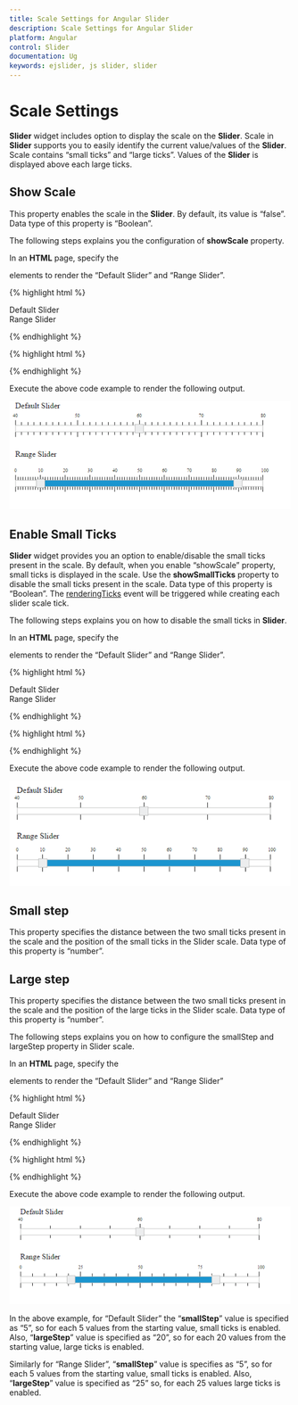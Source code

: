 ```yaml
---
title: Scale Settings for Angular Slider
description: Scale Settings for Angular Slider
platform: Angular
control: Slider
documentation: Ug
keywords: ejslider, js slider, slider
---
```


# Scale Settings

**Slider** widget includes option to display the scale on the **Slider**. Scale in **Slider** supports you to easily identify the current value/values of the **Slider**. Scale contains “small ticks” and “large ticks”. Values of the **Slider** is displayed above each large ticks.

## Show Scale

This property enables the scale in the **Slider**. By default, its value is “false”. Data type of this property is “Boolean”.

The following steps explains you the configuration of **showScale** property.

In an **HTML** page, specify the **<div>** elements to render the “Default Slider” and “Range Slider”.

{% highlight html %}

<div>Default Slider</div>
<ej-slider id='defaultSlider' [type]='default' [value]='value' [max]='maxValue' 
[min]='minValue' [ticks]='ticks'></ej-slider>

<div>Range Slider</div>
<ej-slider id='rangeSlider' [type]='range' [value]='value' [ticks]='ticks'></ej-slider>

{% endhighlight %}

{% highlight html %}

 <script>

import { Component } from '@angular/core';
import { SliderModule } from '@syncfusion/ej2-ng-inputs';

@Component({
    selector: 'control-content',
    templateUrl: 'app/components/slider/slider.component.html'',
})
export class DefaultSliderComponent {
    public value: number = '60';
    public range: string ='range';
    public maxValue : string ='80';
    public minValue : string ='40';
    public ticks: Object = {
        placement: 'both',
        largeStep: 15,
        smallStep: 5,
    };
}
</script>

{% endhighlight %}

Execute the above code example to render the following output.

![](Scale-Settings_images/Scale-Settings_img1.png) 

## Enable Small Ticks

**Slider** widget provides you an option to enable/disable the small ticks present in the scale. By default, when you enable “showScale” property, small ticks is displayed in the scale. Use the **showSmallTicks** property to disable the small ticks present in the scale. Data type of this property is “Boolean”. The [renderingTicks](https://help.syncfusion.com/api/angular/ejslider#events:renderingticks) event will be triggered while creating each slider scale tick.

The following steps explains you on how to disable the small ticks in **Slider**.

In an **HTML** page, specify the **<div>** elements to render the “Default Slider” and “Range Slider”.

{% highlight html %}


<div>Default Slider</div>
<ej-slider id='defaultSlider' [type]='default' [value]='value' [max]='maxValue' 
[min]='minValue' [ticks]='ticks'></ej-slider>

<div>Range Slider</div>
<ej-slider id='rangeSlider' [type]='range' [value]='value' [ticks]='ticks'></ej-slider>

{% endhighlight %}

{% highlight html %}

 <script>

import { Component } from '@angular/core';
import { SliderModule } from '@syncfusion/ej2-ng-inputs';

@Component({
    selector: 'control-content',
    templateUrl: 'app/components/slider/slider.component.html'',
})
export class DefaultSliderComponent {
    public value: number = '60';
    public range: string ='range';
    public maxValue : string ='80';
    public minValue : string ='40';
    public ticks: Object = {
        placement: 'both',
        largeStep: 15,
        smallStep: 5,
        showSmallTicks: true
    };
}
</script>

{% endhighlight %}

Execute the above code example to render the following output.


![](Scale-Settings_images/Scale-Settings_img2.png) 

## Small step

This property specifies the distance between the two small ticks present in the scale and the position of the small ticks in the Slider scale. Data type of this property is “number”.

## Large step

This property specifies the distance between the two small ticks present in the scale and the position of the large ticks in the Slider scale. Data type of this property is “number”.

The following steps explains you on how to configure the smallStep and largeStep property in Slider scale.

In an **HTML** page, specify the **<div>** elements to render the “Default Slider” and “Range Slider”

{% highlight html %}

<div>Default Slider</div>
<ej-slider id='defaultSlider' [type]='default' [value]='value' [max]='maxValue' 
[min]='minValue' [ticks]='ticks'></ej-slider>

<div>Range Slider</div>
<ej-slider id='rangeSlider' [type]='range' [value]='value' [ticks]='ticks'></ej-slider>

{% endhighlight %}

{% highlight html %}

 <script>

import { Component } from '@angular/core';
import { SliderModule } from '@syncfusion/ej2-ng-inputs';

@Component({
    selector: 'control-content',
    templateUrl: 'app/components/slider/slider.component.html'',
})
export class DefaultSliderComponent {
    public value: number = '60';
    public range: string ='range';
    public maxValue : string ='80';
    public minValue : string ='40';
    public ticks: Object = {
        placement: 'both',
        largeStep: 15,
        smallStep: 5,
        showSmallTicks: true
    };
}
</script>

{% endhighlight %}

Execute the above code example to render the following output.


![](Scale-Settings_images/Scale-Settings_img3.png) 

In the above example, for “Default Slider” the “**smallStep**” value is specified as “5”, so for each 5 values from the starting value, small ticks is enabled. Also, “**largeStep**” value is specified as “20”, so for each 20 values from the starting value, large ticks is enabled.

Similarly for “Range Slider”, “**smallStep**” value is specifies as “5”, so for each 5 values from the starting value, small ticks is enabled. Also, “**largeStep**” value is specified as “25” so, for each 25 values large ticks is enabled.

